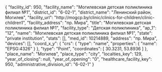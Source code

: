 {
    "facility_id": 950,
    "facility_name": "Могилевская детская поликлиника филиал №1",
    "district_id": "6-02-1",
    "district_name": "Ленинский район, Могилев",
    "facility_url": "http:\/\/mogcp.by\/clinic\/clinics-for-children\/clinic-children1",
    "facility_address": "пр. Мира",
    "title": "Могилевская детская поликлиника филиал №1",
    "facility_type": "Детская поликлиника",
    "ap_1": "12",
    "name": "Могилевская детская поликлиника филиал №1",
    "state": "private institution",
    "stats": [],
    "med_id": 10214889,
    "address": "пр. Мира",
    "devices": [],
    "coord_x_y": {
        "crs": {
            "type": "name",
            "properties": {
                "name": "EPSG:4326"
            }
        },
        "type": "Point",
        "coordinates": [
            30.3231,
            53.8936
        ]
    },
    "place_name": "Могилев",
    "place_type": "city",
    "localties_key": 129,
    "year_of_closing": null,
    "year_of_opening": "0",
    "healthcare_facility_key": 950,
    "administrative_division_id": "6-02-1"
}